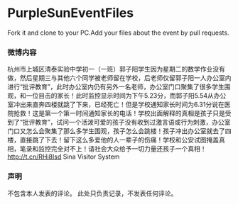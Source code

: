 # PurpleSunEventFiles
Fork it and clone to your PC.Add your files about the event by pull requests.
### 微博内容
杭州市上城区清泰实验中学初一（一班）郭子阳学生因为星期二的数学作业没有做，然后星期三与其他六个同学被老师留在学校，后老师仅留郭子阳一人办公室内进行“批评教育”，此时办公室内仍有另外一名老师，办公室门口聚集了很多学生围观，和一位目击的家长！此时监控显示时间为下午5.23分，而郭子阳5.54从办公室冲出来直奔四楼就跳了下来，已经死亡！但是学校通知家长时间为6.31分说在医院抢救！这是第一个第一时间通知家长的电话！学校出面解释的真相是孩子只是受到了“批评教育”，试问一个活泼可爱的孩子没有收到过激言语或行为刺激，办公室门口又怎么会聚集了那么多学生围观，孩子怎么会跳楼！孩子冲出办公室就去了四楼，直接跳了下去！留下这么多爱他的人一辈子的伤痛！学校和公安试图掩盖真相，笔录和监控完全对不上！请社会大众给予一切力量还孩子一个真相！ http://t.cn/RHi8Isd Sina Visitor System
### 声明
不包含本人发表的评论。
此处只负责记录，不发表任何评论。
